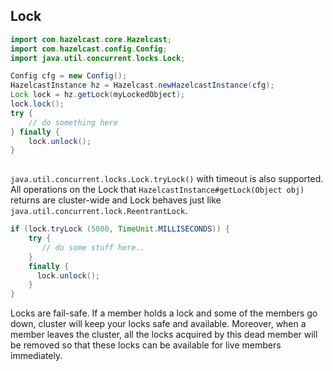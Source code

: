 

## Lock

```java
import com.hazelcast.core.Hazelcast;
import com.hazelcast.config.Config;
import java.util.concurrent.locks.Lock;

Config cfg = new Config();
HazelcastInstance hz = Hazelcast.newHazelcastInstance(cfg);
Lock lock = hz.getLock(myLockedObject);
lock.lock();
try {
    // do something here
} finally {
    lock.unlock();
} 
 
```
`java.util.concurrent.locks.Lock.tryLock()` with timeout is also supported. All operations on the Lock that `HazelcastInstance#getLock(Object obj)` returns are cluster-wide and Lock behaves just like `java.util.concurrent.lock.ReentrantLock`.

```java
if (lock.tryLock (5000, TimeUnit.MILLISECONDS)) {
    try {  
       // do some stuff here..  
    } 
    finally {  
      lock.unlock();  
    }   
} 
```

Locks are fail-safe. If a member holds a lock and some of the members go down, cluster will keep your locks safe and available. Moreover, when a member leaves the cluster, all the locks acquired by this dead member will be removed so that these locks can be available for live members immediately.
